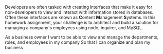 Developers are often tasked with creating interfaces that make it easy for non-developers to view and interact with information stored in databases. Often these interfaces are known as **C**ontent **M**anagement **S**ystems. In this homework assignment, your challenge is to architect and build a solution for managing a company's employees using node, inquirer, and MySQL.

As a business owner
I want to be able to view and manage the departments, roles, and employees in my company
So that I can organize and plan my business